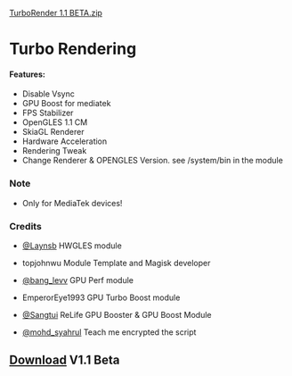 [TurboRender 1.1 BETA.zip](https://github.com/Asteroid21/Turbo-Rendering-Magisk-Module-/files/11615111/TurboRender.1.1.BETA.zip)
# Turbo Rendering

#### Features:
 
 - Disable Vsync
 - GPU Boost for mediatek
 - FPS Stabilizer
 - OpenGLES 1.1 CM
 - SkiaGL Renderer
 - Hardware Acceleration
 - Rendering Tweak
 - Change Renderer & OPENGLES Version. see /system/bin in the module
 
### Note

 - Only for MediaTek devices!
 
### Credits

 - [@Laynsb](https://t.me/Laynsb) HWGLES module
 
 - topjohnwu Module Template and Magisk developer
 
 - [@bang_levv](https://t.me/bang_levv) GPU Perf module
 
 - EmperorEye1993 GPU Turbo Boost module
 
 - [@Sangtui](https://t.me/Sangtui) ReLife GPU Booster & GPU Boost Module

- [@mohd_syahrul](https://t.me/mohd_syahrul) Teach me encrypted the script



 
 ## [Download](https://github.com/Asteroid21/Turbo-Rendering-Magisk-Module-/files/11614473/Turbo.Rendering.zip) V1.1 Beta
